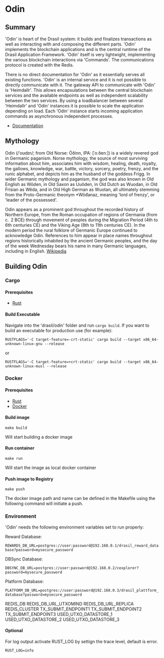 # Odin

## Summary
'Odin' is heart of the Drasil system: it builds and finalizes transactions as well as interacting with and composing the different parts.  'Odin' implements the blockchain applications and is the central runtime of the Drasil Application Framework. 
'Odin' itself is very lightwight, implementing the various blockchain interactions via 'Commands'. The communications protocol is 
created with the Redis. 

There is no direct documentation for 'Odin' as it essentially serves all existing functions. 'Odin' is an internal service and it is not possible to directly communicate with it. The gateway API to communicate with 'Odin' is 'Heimdallr'. This allows encapsulations between the central blockchain services and the available endpoints as well as independent scalability between the two services. 
By using a loadbalancer between several 'Heimdallr' and 'Odin' instances it is possible to scale the application depending on load. Each 'Odin' instance starts incoming application commands as asynchronous independent processes. 

* [Documentation](https://docs.drasil.io/)

## Mythology
Odin (/ˈoʊdɪn/; from Old Norse: Óðinn, IPA: [ˈoːðenː]) is a widely revered god in Germanic paganism. Norse mythology, the source of most surviving information about him, associates him with wisdom, healing, death, royalty, the gallows, knowledge, war, battle, victory, sorcery, poetry, frenzy, and the runic alphabet, and depicts him as the husband of the goddess Frigg. In wider Germanic mythology and paganism, the god was also known in Old English as Wōden, in Old Saxon as Uuôden, in Old Dutch as Wuodan, in Old Frisian as Wêda, and in Old High German as Wuotan, all ultimately stemming from the Proto-Germanic theonym *Wōđanaz, meaning 'lord of frenzy', or 'leader of the possessed'.

Odin appears as a prominent god throughout the recorded history of Northern Europe, from the Roman occupation of regions of Germania (from c.  2 BCE) through movement of peoples during the Migration Period (4th to 6th centuries CE) and the Viking Age (8th to 11th centuries CE). In the modern period the rural folklore of Germanic Europe continued to acknowledge Odin. References to him appear in place names throughout regions historically inhabited by the ancient Germanic peoples, and the day of the week Wednesday bears his name in many Germanic languages, including in English.
[Wikipedia](https://en.wikipedia.org/wiki/Odin)


## Building Odin

### Cargo

#### Prerequisites
* [Rust](https://www.rust-lang.org/tools/install/)

#### Build Executable

Navigate into the 'drasil/odin' folder and run `cargo build`. 
If you want to build an executable for production use (for example): 

`RUSTFLAGS='-C target-feature=-crt-static' cargo build --target x86_64-unknown-linux-gnu --release`

or

`RUSTFLAGS='-C target-feature=+crt-static' cargo build --target x86_64-unknown-linux-musl --release`


### Docker

#### Prerequisites
* [Rust](https://www.rust-lang.org/tools/install/)
* [Docker](https://docs.docker.com/engine/install/)

#### Build image
```
make build
```
Will start building a docker image 

#### Run container
```
make run
```
Will start the image as local docker container 

#### Push image to Registry
```
make push
```
The docker image path and name can be defined in the Makefile using the following command will initiate a push. 


### Environment 
'Odin' needs the following environment variables set to run properly:

Reward Database: 

`REWARDS_DB_URL=postgres://user:password@192.168.0.1/drasil_reward_database?password=mysecure_password`


DBSync Database:

`DBSYNC_DB_URL=postgres://user:password@192.168.0.2/cexplorer?password=mysecure_password`


Platform Database:

`PLATFORM_DB_URL=postgres://user:password@192.168.0.3/drasil_plattform_database?password=mysecure_password`

REDIS_DB
REDIS_DB_URL_UTXOMIND
REDIS_DB_URL_REPLICA
REDIS_CLUSTER
TX_SUBMIT_ENDPOINT1
TX_SUBMIT_ENDPOINT2
TX_SUBMIT_ENDPOINT3
USED_UTXO_DATASTORE_1
USED_UTXO_DATASTORE_2
USED_UTXO_DATASTORE_3


#### Optional
For log output activate RUST_LOG by settign the trace level, default is error. 

`RUST_LOG=info`
